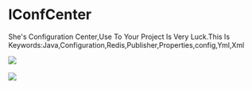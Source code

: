 # IConfCenter
She's Configuration Center,Use To Your Project Is Very Luck.This Is Keywords:Java,Configuration,Redis,Publisher,Properties,config,Yml,Xml<br/>

<img src='https://raw.githubusercontent.com/shenniubuxing3/IConfCenter/master/ConfCenterServer/ConfCenter/confserver/src/main/resources/images/%E9%85%8D%E7%BD%AE%E4%B8%AD%E5%BF%83%E6%89%8B%E5%B7%A5%E5%9B%BE.gif'/><br/>
<br/>
<img src='https://raw.githubusercontent.com/shenniubuxing3/IConfCenter/master/ConfCenterServer/ConfCenter/confserver/src/main/resources/images/%E9%85%8D%E7%BD%AE%E4%B8%AD%E5%BF%83-%E7%89%88%E6%9C%AC%E5%88%97%E8%A1%A8.gif'/>
